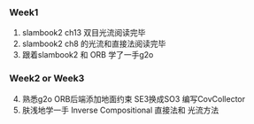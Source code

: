 <!--
 * @Author: Liu Weilong
 * @Date: 2021-01-13 20:57:34
 * @LastEditors: Liu Weilong
 * @LastEditTime: 2021-01-13 20:59:50
 * @Description: 
-->

### Week1
1. slambook2 ch13 双目光流阅读完毕
2. slambook2 ch8 的光流和直接法阅读完毕
3. 跟着slambook2 和 ORB 学了一手g2o

### Week2 or Week3
4. 熟悉g2o ORB后端添加地面约束 SE3换成SO3 编写CovCollector
5. 肤浅地学一手 Inverse Compositional 直接法和 光流方法